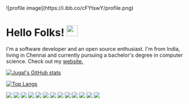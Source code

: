 <div style={{alignItems: 'center', margin: 'auto'}}>
![profile image](https://i.ibb.co/cFYtswY/profile.png)

# Hello Folks! <img src="https://raw.githubusercontent.com/MartinHeinz/MartinHeinz/master/wave.gif" width="30px">

I'm a software developer and an open source enthusiast. I'm from India, living in Chennai and currently pursuing a bachelor's degree in computer science. Check out my <a href="https://jugallad.netlify.app">website.</a>

[![Jugal's GitHub stats](https://github-readme-stats.vercel.app/api?username=jugal09xx&show_icons=true&theme=dark)
](https://github.com/anuraghazra/github-readme-stats)

[![Top Langs](https://github-readme-stats.vercel.app/api/top-langs/?username=jugal09xx&layout=compact&theme=dark&hide=html)](https://github.com/anuraghazra/github-readme-stats)

<div display="flex">
<img src='https://img.shields.io/badge/JavaScript-323330?style=for-the-badge&logo=javascript&logoColor=F7DF1E'/>
<img src='https://img.shields.io/badge/C-00599C?style=for-the-badge&logo=c&logoColor=white'/>
<img src='https://img.shields.io/badge/C%2B%2B-00599C?style=for-the-badge&logo=c%2B%2B&logoColor=white'/>
<img src='https://img.shields.io/badge/Python-3776AB?style=for-the-badge&logo=python&logoColor=white'/>
<img src='https://img.shields.io/badge/MySQL-00000F?style=for-the-badge&logo=mysql&logoColor=white'/>
<img src='https://img.shields.io/badge/MongoDB-4EA94B?style=for-the-badge&logo=mongodb&logoColor=white'/>
<img src='https://img.shields.io/badge/Node.js-339933?style=for-the-badge&logo=nodedotjs&logoColor=white'/>
<img src='https://img.shields.io/badge/npm-CB3837?style=for-the-badge&logo=npm&logoColor=white'/>
<img src='https://img.shields.io/badge/Express.js-000000?style=for-the-badge&logo=express&logoColor=white'/>
<img src='https://img.shields.io/badge/React-20232A?style=for-the-badge&logo=react&logoColor=61DAFB'/>
<img src='https://img.shields.io/badge/Chakra--UI-319795?style=for-the-badge&logo=chakra-ui&logoColor=white'/>
<img src='https://img.shields.io/badge/Material--UI-0081CB?style=for-the-badge&logo=material-ui&logoColor=white'/>
<img src='https://img.shields.io/badge/next.js-000000?style=for-the-badge&logo=nextdotjs&logoColor=white'/>
</div>
</div>